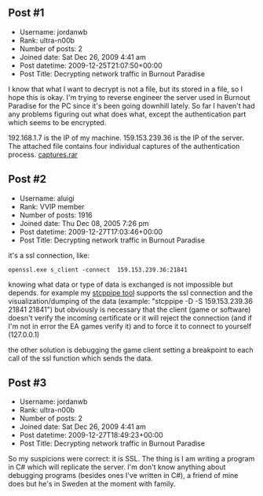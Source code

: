 ## Post #1
- Username: jordanwb
- Rank: ultra-n00b
- Number of posts: 2
- Joined date: Sat Dec 26, 2009 4:41 am
- Post datetime: 2009-12-25T21:07:50+00:00
- Post Title: Decrypting network traffic in Burnout Paradise

I know that what I want to decrypt is not a file, but its stored in a file, so I hope this is okay. I'm trying to reverse engineer the server used in Burnout Paradise for the PC since it's been going downhill lately. So far I haven't had any problems figuring out what does what, except the authentication part which seems to be encrypted.

192.168.1.7 is the IP of my machine. 159.153.239.36 is the IP of the server. The attached file contains four individual captures of the authentication process.
[captures.rar](https://xentaxbackup.github.io/file/2659_captures.rar)
## Post #2
- Username: aluigi
- Rank: VVIP member
- Number of posts: 1916
- Joined date: Thu Dec 08, 2005 7:26 pm
- Post datetime: 2009-12-27T17:03:46+00:00
- Post Title: Decrypting network traffic in Burnout Paradise

it's a ssl connection, like:

```
openssl.exe s_client -connect  159.153.239.36:21841
```
knowing what data or type of data is exchanged is not impossible but depends.
for example my [stcppipe tool](http://aluigi.org/mytoolz.htm#stcppipe) supports the ssl connection and the visualization/dumping of the data (example: "stcppipe -D -S 159.153.239.36 21841 21841") but obviously is necessary that the client (game or software) doesn't verify the incoming certificate or it will reject the connection (and if I'm not in error the EA games verify it) and to force it to connect to yourself (127.0.0.1)

the other solution is debugging the game client setting a breakpoint to each call of the ssl function which sends the data.
## Post #3
- Username: jordanwb
- Rank: ultra-n00b
- Number of posts: 2
- Joined date: Sat Dec 26, 2009 4:41 am
- Post datetime: 2009-12-27T18:49:23+00:00
- Post Title: Decrypting network traffic in Burnout Paradise

So my suspicions were correct: it is SSL. The thing is I am writing a program in C# which will replicate the server. I'm don't know anything about debugging programs (besides ones I've written in C#), a friend of mine does but he's in Sweden at the moment with family.

